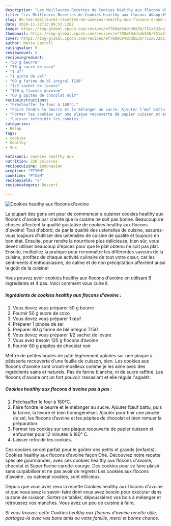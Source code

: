 ```yaml
---
description: "Les Meilleures Recettes de Cookies healthy aux flocons d&amp;#39;avoine"
title: "Les Meilleures Recettes de Cookies healthy aux flocons d&amp;#39;avoine"
slug: 86-les-meilleures-recettes-de-cookies-healthy-aux-flocons-d-and-39-avoine
date: 2020-11-22T13:09:57.128Z
image: https://img-global.cpcdn.com/recipes/ef708a604cbdb536/751x532cq70/cookies-healthy-aux-flocons-davoine-photo-principale-de-la-recette.jpg
thumbnail: https://img-global.cpcdn.com/recipes/ef708a604cbdb536/751x532cq70/cookies-healthy-aux-flocons-davoine-photo-principale-de-la-recette.jpg
cover: https://img-global.cpcdn.com/recipes/ef708a604cbdb536/751x532cq70/cookies-healthy-aux-flocons-davoine-photo-principale-de-la-recette.jpg
author: Mario Carroll
ratingvalue: 5
reviewcount: 5
recipeingredient:
- "50 g beurre"
- "50 g sucre de coco"
- "1 uf"
- "1 pince de sel"
- "60 g farine de bl intgral T150"
- "1/2 sachet de levure"
- "120 g flocons davoine"
- "60 g ppites de chocolat noir"
recipeinstructions:
- "Préchauffer le four à 180°C."
- "Faire fondre le beurre et le mélanger au sucre. Ajouter l’œuf battu, puis la farine, la levure et bien homogénéiser. Ajouter pour finir une pincée de sel, les flocons d’avoine et les pépites de chocolat et bien remuer la préparation."
- "Former les cookies sur une plaque recouverte de papier cuisson et enfourner pour 12 minutes à 180° C."
- "Laisser refroidir les cookies."
categories:
- Resep
tags:
- cookies
- healthy
- aux

katakunci: cookies healthy aux 
nutrition: 226 calories
recipecuisine: Indonesian
preptime: "PT30M"
cooktime: "PT55M"
recipeyield: "2"
recipecategory: Dessert

---
```



![Cookies healthy aux flocons d&#39;avoine](https://img-global.cpcdn.com/recipes/ef708a604cbdb536/751x532cq70/cookies-healthy-aux-flocons-davoine-photo-principale-de-la-recette.jpg)

La plupart des gens ont peur de commencer à cuisiner cookies healthy aux flocons d&#39;avoine par crainte que la cuisine ne soit pas bonne. Beaucoup de choses affectent la qualité gustative de cookies healthy aux flocons d&#39;avoine! Tout d'abord, de par la qualité des ustensiles de cuisine, assurez-vous toujours d'utiliser des ustensiles de cuisine de qualité et toujours en bon état. Ensuite, pour rendre la nourriture plus délicieuse, bien sûr, vous devez utiliser beaucoup d'épices pour que le plat obtenu ne soit pas plat. Ensuite, multipliez la pratique pour reconnaître les différentes saveurs de la cuisine, profitez de chaque activité culinaire de tout votre cœur, car les sentiments d'enthousiasme, de calme et de non précipitation affectent aussi le goût de la cuisine!

<!--inarticleads1-->

Vous pouvez avoir cookies healthy aux flocons d&#39;avoine en utilisant 8 Ingrédients et 4 pas. Voici comment vous cuire il.

##### Ingrédients de cookies healthy aux flocons d&#39;avoine :

1. Vous devez vous préparer 50 g beurre
1. Fournir 50 g sucre de coco
1. Vous devez vous préparer 1 œuf
1. Préparer 1 pincée de sel
1. Préparer 60 g farine de blé intégral T150
1. Vous devez vous préparer 1/2 sachet de levure
1. Vous avez besoin 120 g flocons d’avoine
1. Fournir 60 g pépites de chocolat noir


Mettre de petites boules de pâte légèrement aplaties sur une plaque à pâtisserie recouverte d&#39;une feuille de cuisson, bien. Les cookies aux flocons d&#39;avoine sont crouti-moelleux comme je les aime avec des ingrédients sains et naturels. Pas de farine blanche, ni de sucre raffiné. Les flocons d&#39;avoine ont un fort pouvoir rassasiant et elle régule l&#39;appétit. 

<!--inarticleads2-->

##### Cookies healthy aux flocons d&#39;avoine pas à pas :

1. Préchauffer le four à 180°C.
1. Faire fondre le beurre et le mélanger au sucre. Ajouter l’œuf battu, puis la farine, la levure et bien homogénéiser. Ajouter pour finir une pincée de sel, les flocons d’avoine et les pépites de chocolat et bien remuer la préparation.
1. Former les cookies sur une plaque recouverte de papier cuisson et enfourner pour 12 minutes à 180° C.
1. Laisser refroidir les cookies.


Ces cookies seront parfait pour le goûter des petits et grands (enfants). Cookies healthy aux flocons d&#39;avoine façon Ohé. Découvrez notre recette spéciale gourmandes, avec ces cookies healthy aux flocons d&#39;avoine, chocolat et Super Farine carotte-courge. Des cookies pour se faire plaisir sans culpabiliser et ne pas avoir de regrets! Les cookies aux flocons d&#39;avoine , ou oatmeal cookies, sont délicieux. 

<!--inarticleads1-->

<p>
Depuis que vous avez revu la recette Cookies healthy aux flocons d&#39;avoine et que vous avez le savoir-faire dont vous avez besoin pour exécuter dans la zone de cuisson. Sortez ce tablier, dépoussiérez vos bols à mélanger et retroussez vos manches. Vous avez un peu de cuisine à faire.
</p>

<p>
<i>Si vous trouvez cette Cookies healthy aux flocons d&#39;avoine recette utile, partagez-la avec vos bons amis ou votre famille, merci et bonne chance.</i>
</p>
